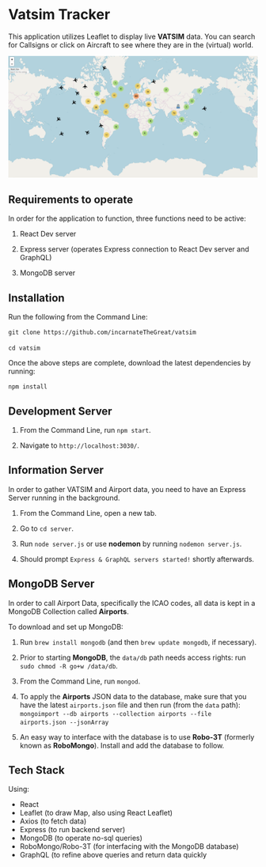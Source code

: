 # Vatsim Tracker

This application utilizes Leaflet to display live **VATSIM** data. You can search for Callsigns or click on Aircraft to see where they are in the (virtual) world.

![VATSIM Tracker](https://github.com/incarnateTheGreat/vatsim/blob/master/vatsimTracker.png?raw=true)

## Requirements to operate

In order for the application to function, three functions need to be active:

1) React Dev server

2) Express server (operates Express connection to React Dev server and GraphQL)

3) MongoDB server

## Installation

Run the following from the Command Line:

```
git clone https://github.com/incarnateTheGreat/vatsim

cd vatsim
```

Once the above steps are complete, download the latest dependencies by running:

```
npm install
```

## Development Server

1) From the Command Line, run `npm start`.

2) Navigate to `http://localhost:3030/`.

## Information Server

In order to gather VATSIM and Airport data, you need to have an Express Server running in the background.

1) From the Command Line, open a new tab.

2) Go to `cd server`.

3) Run `node server.js` or use **nodemon** by running `nodemon server.js`.

4) Should prompt `Express & GraphQL servers started!` shortly afterwards.

## MongoDB Server

In order to call Airport Data, specifically the ICAO codes, all data is kept in a MongoDB Collection called
**Airports**.

To download and set up MongoDB:

1) Run `brew install mongodb` (and then `brew update mongodb`, if necessary).

2) Prior to starting **MongoDB**, the `data/db` path needs access rights: run `sudo chmod -R go+w /data/db`.

3) From the Command Line, run `mongod`.

4) To apply the **Airports** JSON data to the database, make sure that you have the latest `airports.json` file and then run (from the `data` path): `mongoimport --db airports --collection airports --file airports.json --jsonArray`

5) An easy way to interface with the database is to use **Robo-3T** (formerly known as **RoboMongo**). Install and add the database to follow.

## Tech Stack

Using:

- React
- Leaflet (to draw Map, also using React Leaflet)
- Axios (to fetch data)
- Express (to run backend server)
- MongoDB (to operate no-sql queries)
- RoboMongo/Robo-3T (for interfacing with the MongoDB database)
- GraphQL (to refine above queries and return data quickly
